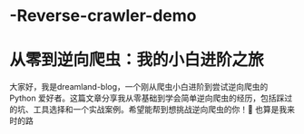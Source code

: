 # -Reverse-crawler-demo


# 从零到逆向爬虫：我的小白进阶之旅

大家好，我是dreamland-blog，一个刚从爬虫小白进阶到尝试逆向爬虫的 Python 爱好者。这篇文章分享我从零基础到学会简单逆向爬虫的经历，包括踩过的坑、工具选择和一个实战案例。希望能帮到想挑战逆向爬虫的你！🚀
也算是我来时的路
